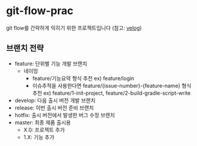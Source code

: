 # git-flow-prac
git flow를 간략하게 익히기 위한 프로젝트입니다 (참고: [velog](https://velog.io/@nias0327/Git-Flow%EC%9D%98-%EA%B0%9C%EB%85%90%EA%B3%BC-%EC%A0%81%EC%9A%A9))

## 브랜치 전략
- feature: 단위별 기능 개발 브랜치
  - 네이밍
    - feature/기능요약 형식 추천
      ex) feature/login
    - 이슈추적을 사용한다면 feature/{issue-number}-{feature-name} 형식 추천
      ex) feature/1-init-project, feature/2-build-gradle-script-write
- develop: 다음 출시 버전 개발 브랜치
- release: 이번 출시 버전 준비 브랜치
- hotfix: 출시 버전에서 발생한 버그 수정 브랜치
- master: 최종 제품 출시용
  - X.0: 프로젝트 추가
  - 1.X: 기능 추가
